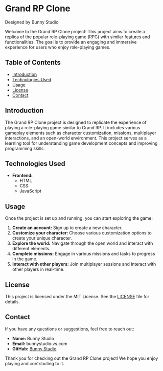 # Grand RP Clone 
Designed by Bunny Studio

Welcome to the Grand RP Clone project! This project aims to create a replica of the popular role-playing game (RPG) with similar features and functionalities. The goal is to provide an engaging and immersive experience for users who enjoy role-playing games.

## Table of Contents

- [Introduction](#introduction)
- [Technologies Used](#technologies-used)
- [Usage](#usage)
- [License](#license)
- [Contact](#contact)

## Introduction

The Grand RP Clone project is designed to replicate the experience of playing a role-playing game similar to Grand RP. It includes various gameplay elements such as character customization, missions, multiplayer interactions, and an open-world environment. This project serves as a learning tool for understanding game development concepts and improving programming skills.

## Technologies Used

- **Frontend:**
  - HTML
  - CSS
  - JavaScript
    
## Usage

Once the project is set up and running, you can start exploring the game:

1. **Create an account:** Sign up to create a new character.
2. **Customize your character:** Choose various customization options to create your unique character.
3. **Explore the world:** Navigate through the open world and interact with different elements.
4. **Complete missions:** Engage in various missions and tasks to progress in the game.
5. **Interact with other players:** Join multiplayer sessions and interact with other players in real-time.

## License

This project is licensed under the MIT License. See the [LICENSE](LICENSE) file for details.

## Contact

If you have any questions or suggestions, feel free to reach out:

- **Name:** Bunny Studio
- **Email:** bunnystudio.vs.com
- **GitHub:** [Bunny Studio](https://github.com/bunny-studio)

Thank you for checking out the Grand RP Clone project! We hope you enjoy playing and contributing to it.
